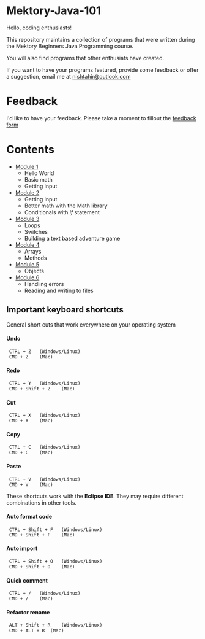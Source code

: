 # Mektory-Java-101

Hello, coding enthusiasts!

This repository maintains a collection of programs that were written during the Mektory Beginners Java Programming course.

You will also find programs that other enthusiats have created. 

If you want to have your programs featured, provide some feedback or offer a suggestion, email me at <nishtahir@outlook.com>


# Feedback
I'd like to have your feedback. Please take a moment to fillout the [feedback form](https://docs.google.com/forms/d/1Lrmp108OXBRgTBHRv-i7YK_LF0PNrsuxbE6-Huekx5k/viewform)


# Contents 

- [Module 1](https://github.com/nishtahir/Mektory-Java-101/tree/master/Module%201)
	- Hello World
	- Basic math
	- Getting input
- [Module 2](https://github.com/nishtahir/Mektory-Java-101/tree/master/Module%202)
	- Getting input
	- Better math with the Math library 
	- Conditionals with *if* statement
- [Module 3](https://github.com/nishtahir/Mektory-Java-101/tree/master/Module%203)
	- Loops
	- Switches
	- Building a text based adventure game 
- [Module 4](https://github.com/nishtahir/Mektory-Java-101/tree/master/Module%204)
	- Arrays
	- Methods
- [Module 5](https://github.com/nishtahir/Mektory-Java-101/tree/master/Module%205)
	- Objects
- [Module 6](https://github.com/nishtahir/Mektory-Java-101/tree/master/Module%206)
	- Handling errors
	- Reading and writing to files
			
## Important keyboard shortcuts 

General short cuts that work everywhere on your operating system

#### Undo
	 CTRL + Z	(Windows/Linux)
	 CMD + Z	(Mac)
	 
#### Redo
	 CTRL + Y	(Windows/Linux)
	 CMD + Shift + Z	(Mac)	 

#### Cut
	 CTRL + X	(Windows/Linux)
	 CMD + X	(Mac)
	 
#### Copy
	 CTRL + C	(Windows/Linux)
	 CMD + C	(Mac)	 

#### Paste
	 CTRL + V	(Windows/Linux)
	 CMD + V	(Mac)	 

These shortcuts work with the **Eclipse IDE**. They may require different combinations in other tools.

#### Auto format code
	 CTRL + Shift + F 	(Windows/Linux)
	 CMD + Shift + F 	(Mac)
	 
#### Auto import
	 CTRL + Shift + O 	(Windows/Linux)
	 CMD + Shift + O 	(Mac)
	 
#### Quick comment
	 CTRL + / 	(Windows/Linux)
	 CMD + / 	(Mac)
	
#### Refactor rename
	 ALT + Shift + R 	(Windows/Linux)
	 CMD + ALT + R 	(Mac)


